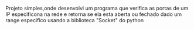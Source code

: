 Projeto simples,onde desenvolvi um programa que verifica as portas de um IP especificona na rede e retorna se ela esta aberta ou fechado dado um range especifico usando a biblioteca "Socket" do python

